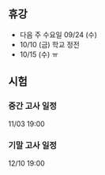 ## 휴강
- 다음 주 수요일 09/24 (수)
- 10/10 (금) 학교 정전
- 10/15 (수) ㅠ

## 시험
### 중간 고사 일정
11/03 19:00

### 기말 고사 일정
12/10 19:00

